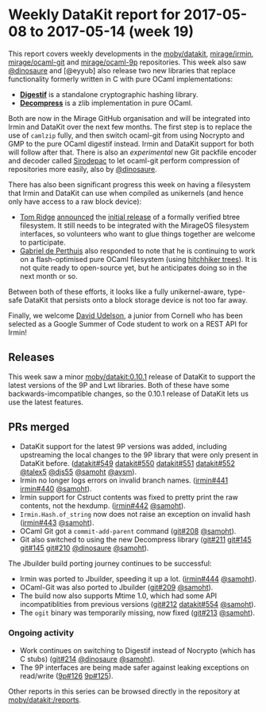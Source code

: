 # Weekly DataKit report for 2017-05-08 to 2017-05-14 (week 19)

This report covers weekly developments in the [moby/datakit], [mirage/irmin], [mirage/ocaml-git] and [mirage/ocaml-9p] repositories.
This week also saw [@dinosaure] and [@eyyub] also release two new libraries that replace functionality formerly written in C with pure OCaml implementations:

* **[Digestif](https://github.com/mirage/digestif)** is a standalone cryptographic hashing library.
* **[Decompress](https://github.com/mirage/decompress)** is a zlib implementation in pure OCaml.

Both are now in the Mirage GitHub organisation and will be integrated into Irmin and DataKit over the next few months.  The first step is to replace the use of `camlzip` fully, and then switch ocaml-git from using Nocrypto and GMP to the pure OCaml digestif instead.  Irmin and DataKit support for both will follow after that.
There is also an _experimental_ new Git packfile encoder and decoder called [Sirodepac](https://github.com/dinosaure/sirodepac) to let ocaml-git perform compression of repositories more easily, also by [@dinosaure].

There has also been significant progress this week on having a filesystem that Irmin and DataKit can use when compiled as unikernels (and hence only have access to a raw block device):
* [Tom Ridge](http://www.tom-ridge.com) [announced](https://lists.xenproject.org/archives/html/mirageos-devel/2017-05/msg00003.html) the [initial release](https://github.com/tomjridge/tjr_btree) of a formally verified btree filesystem. It still needs to be integrated with the MirageOS filesystem interfaces, so volunteers who want to glue things together are welcome to participate.
* [Gabriel de Perthuis](https://github.com/g2p) also responded to note that he is continuing to work on a flash-optimised pure OCaml filesystem (using [hitchhiker trees](https://lists.xenproject.org/archives/html/mirageos-devel/2017-01/msg00002.html)). It is not quite ready to open-source yet, but he anticipates doing so in the next month or so.

Between both of these efforts, it looks like a fully unikernel-aware, type-safe DataKit that persists onto a block storage device is not too far away.

Finally, we welcome [David Udelson](http://www.davidudelson.com), a junior from Cornell who has been selected as a Google Summer of Code student to work on a REST API for Irmin!

## Releases

This week saw a minor [moby/datakit:0.10.1] release of DataKit to support the latest versions of the 9P and Lwt libraries.  Both of these have some backwards-imcompatible changes, so the 0.10.1 release of DataKit lets us use the latest features.

## PRs merged

- DataKit support for the latest 9P versions was added, including upstreaming the local changes to the 9P library that were only present in DataKit before. ([datakit#549] [datakit#550] [datakit#551] [datakit#552] [@talex5] [@djs55] [@samoht] [@avsm]).
- Irmin no longer logs errors on invalid branch names. ([irmin#441] [irmin#440] [@samoht]).
- Irmin support for Cstruct contents was fixed to pretty print the raw contents, not the hexdump. ([irmin#442] [@samoht]).
- `Irmin.Hash.of_string` now does not raise an exception on invalid hash ([irmin#443] [@samoht]).
- OCaml Git got a `commit-add-parent` command ([git#208] [@samoht]).
- Git also switched to using the new Decompress library ([git#211] [git#145] [git#145] [git#210] [@dinosaure] [@samoht]).

The Jbuilder build porting journey continues to be successful:

- Irmin was ported to Jbuilder, speeding it up a lot. ([irmin#444] [@samoht]).
- OCaml-Git was also ported to Jbuilder ([git#209] [@samoht]).
- The build now also supports Mtime 1.0, which had some API incompatiblities from previous versions  ([git#212] [datakit#554] [@samoht]).
- The `ogit` binary was temporarily missing, now fixed ([git#213] [@samoht]).

### Ongoing activity

- Work continues on switching to Digestif instead of Nocrypto (which has C stubs) ([git#214] [@dinosaure] [@samoht]).
- The 9P interfaces are being made safer against leaking exceptions on read/write ([9p#126] [9p#125]). 

Other reports in this series can be browsed directly in the repository at [moby/datakit:/reports](https://github.com/moby/datakit/tree/master/reports/).

[@avsm]: https://github.com/avsm
[@dinosaure]: https://github.com/dinosaure
[@djs55]: https://github.com/djs55
[@samoht]: https://github.com/samoht
[@talex5]: https://github.com/talex5
[mirage/irmin]: https://github.com/mirage/irmin
[irmin#440]: https://github.com/mirage/irmin/issues/440
[irmin#441]: https://github.com/mirage/irmin/pull/441
[irmin#442]: https://github.com/mirage/irmin/pull/442
[irmin#443]: https://github.com/mirage/irmin/pull/443
[irmin#444]: https://github.com/mirage/irmin/pull/444
[mirage/ocaml-9p]: https://github.com/mirage/ocaml-9p
[9p#125]: https://github.com/mirage/ocaml-9p/issues/125
[9p#126]: https://github.com/mirage/ocaml-9p/pull/126
[mirage/ocaml-git]: https://github.com/mirage/ocaml-git
[git#145]: https://github.com/mirage/ocaml-git/pull/145
[git#208]: https://github.com/mirage/ocaml-git/pull/208
[git#209]: https://github.com/mirage/ocaml-git/pull/209
[git#210]: https://github.com/mirage/ocaml-git/pull/210
[git#211]: https://github.com/mirage/ocaml-git/pull/211
[git#212]: https://github.com/mirage/ocaml-git/pull/212
[git#213]: https://github.com/mirage/ocaml-git/pull/213
[git#214]: https://github.com/mirage/ocaml-git/pull/214
[moby/datakit]: https://github.com/moby/datakit
[datakit#547]: https://github.com/moby/datakit/pull/547
[datakit#549]: https://github.com/moby/datakit/pull/549
[datakit#550]: https://github.com/moby/datakit/pull/550
[datakit#551]: https://github.com/moby/datakit/pull/551
[datakit#552]: https://github.com/moby/datakit/pull/552
[datakit#553]: https://github.com/moby/datakit/issues/553
[datakit#554]: https://github.com/moby/datakit/issues/554
[moby/datakit:0.10.1]: https://github.com/moby/datakit/releases/tag/0.10.1

